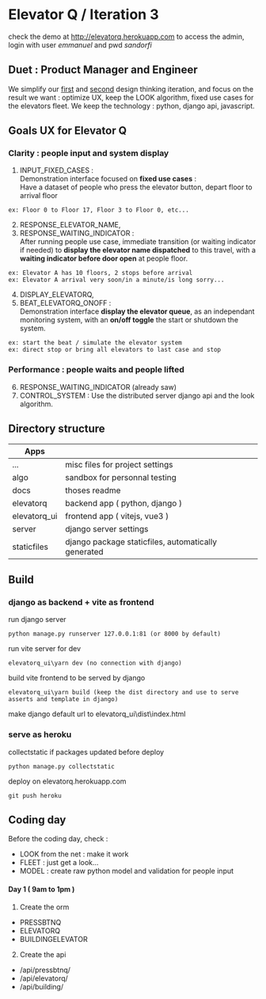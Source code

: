 # Elevator Q / Iteration 3

check the demo at http://elevatorq.herokuapp.com
to access the admin, login with user _emmanuel_ and pwd _sandorfi_

## Duet : Product Manager and Engineer

We simplify our [first](../iter1/readme.md) and [second](../iter2/readme.md) design thinking iteration, and focus on the result we want : optimize UX, keep the LOOK algorithm, fixed use cases for the elevators fleet. We keep the technology : python, django api, javascript.

## Goals UX for Elevator Q

### Clarity : people input and system display

1. INPUT_FIXED_CASES :  
   Demonstration interface focused on **fixed use cases** :  
   Have a dataset of people who press the elevator button, depart floor to arrival floor

```
ex: Floor 0 to Floor 17, Floor 3 to Floor 0, etc...
```

2. RESPONSE_ELEVATOR_NAME,
3. RESPONSE_WAITING_INDICATOR :  
   After running people use case, immediate transition (or waiting indicator if needed) to **display the elevator name dispatched** to this travel, with a **waiting indicator before door open** at people floor.

```
ex: Elevator A has 10 floors, 2 stops before arrival
ex: Elevator A arrival very soon/in a minute/is long sorry...
```

4. DISPLAY_ELEVATORQ,
5. BEAT_ELEVATORQ_ONOFF :  
   Demonstration interface **display the elevator queue**, as an independant monitoring system, with an **on/off toggle** the start or shutdown the system.

```
ex: start the beat / simulate the elevator system
ex: direct stop or bring all elevators to last case and stop
```

### Performance : people waits and people lifted

6. RESPONSE_WAITING_INDICATOR (already saw)
7. CONTROL_SYSTEM : Use the distributed server django api and the look algorithm.

## Directory structure

| Apps         |                                                     |
| ------------ | --------------------------------------------------- |
| ...          | misc files for project settings                     |
| algo         | sandbox for personnal testing                       |
| docs         | thoses readme                                       |
| elevatorq    | backend app ( python, django )                      |
| elevatorq_ui | frontend app ( vitejs, vue3 )                       |
| server       | django server settings                              |
| staticfiles  | django package staticfiles, automatically generated |

## Build

### django as backend + vite as frontend

run django server

```
python manage.py runserver 127.0.0.1:81 (or 8000 by default)
```

run vite server for dev

```
elevatorq_ui\yarn dev (no connection with django)
```

build vite frontend to be served by django

```
elevatorq_ui\yarn build (keep the dist directory and use to serve asserts and template in django)
```

make django default url to elevatorq_ui\dist\index.html

### serve as heroku

collectstatic if packages updated before deploy

```
python manage.py collectstatic
```

deploy on elevatorq.herokuapp.com

```
git push heroku
```

## Coding day

Before the coding day, check :

-   LOOK from the net : make it work
-   FLEET : just get a look...
-   MODEL : create raw python model and validation for people input

#### Day 1 ( 9am to 1pm )

1. Create the orm

-   PRESSBTNQ
-   ELEVATORQ
-   BUILDINGELEVATOR

2. Create the api

-   /api/pressbtnq/
-   /api/elevatorq/
-   /api/building/
